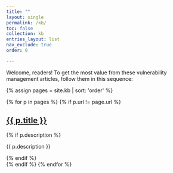```yaml
---
title: ""
layout: single
permalink: /kb/
toc: false
collection: kb
entries_layout: list
nav_exclude: true
order: 0

---
```


Welcome, readers! 
To get the most value from these vulnerability management articles, follow them in this sequence:

{% assign pages = site.kb | sort: 'order' %}
<div class="kb-list">
{% for p in pages %}
  {% if p.url != page.url %}
  <div class="kb-item">
    <h2><a href="{{ p.url | relative_url }}">{{ p.title }}</a></h2>
    {% if p.description %}
    <p class="kb-desc">{{ p.description }}</p>
    {% endif %}
  </div>
  {% endif %}
{% endfor %}
</div>
